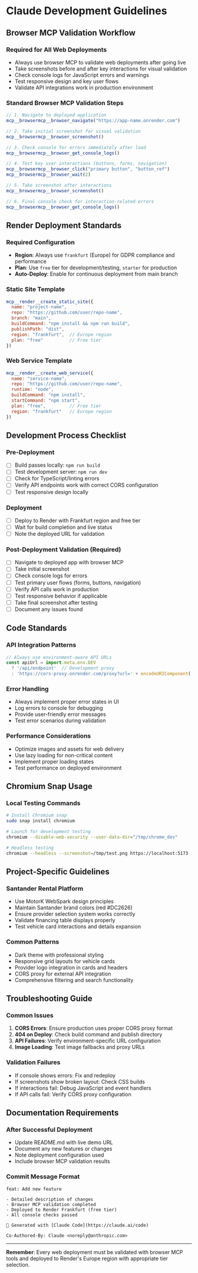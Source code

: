 # Claude Development Guidelines

## Browser MCP Validation Workflow

### Required for All Web Deployments
- Always use browser MCP to validate web deployments after going live
- Take screenshots before and after key interactions for visual validation
- Check console logs for JavaScript errors and warnings
- Test responsive design and key user flows
- Validate API integrations work in production environment

### Standard Browser MCP Validation Steps
```javascript
// 1. Navigate to deployed application
mcp__browsermcp__browser_navigate("https://app-name.onrender.com")

// 2. Take initial screenshot for visual validation
mcp__browsermcp__browser_screenshot()

// 3. Check console for errors immediately after load
mcp__browsermcp__browser_get_console_logs()

// 4. Test key user interactions (buttons, forms, navigation)
mcp__browsermcp__browser_click("primary button", "button_ref")
mcp__browsermcp__browser_wait(2)

// 5. Take screenshot after interactions
mcp__browsermcp__browser_screenshot()

// 6. Final console check for interaction-related errors
mcp__browsermcp__browser_get_console_logs()
```

## Render Deployment Standards

### Required Configuration
- **Region**: Always use `frankfurt` (Europe) for GDPR compliance and performance
- **Plan**: Use `free` tier for development/testing, `starter` for production
- **Auto-Deploy**: Enable for continuous deployment from main branch

### Static Site Template
```javascript
mcp__render__create_static_site({
  name: "project-name",
  repo: "https://github.com/user/repo-name",
  branch: "main",
  buildCommand: "npm install && npm run build",
  publishPath: "dist",
  region: "frankfurt",  // Europe region
  plan: "free"          // Free tier
})
```

### Web Service Template
```javascript
mcp__render__create_web_service({
  name: "service-name",
  repo: "https://github.com/user/repo-name",
  runtime: "node",
  buildCommand: "npm install",
  startCommand: "npm start",
  plan: "free",         // Free tier
  region: "frankfurt"   // Europe region
})
```

## Development Process Checklist

### Pre-Deployment
- [ ] Build passes locally: `npm run build`
- [ ] Test development server: `npm run dev`
- [ ] Check for TypeScript/linting errors
- [ ] Verify API endpoints work with correct CORS configuration
- [ ] Test responsive design locally

### Deployment
- [ ] Deploy to Render with Frankfurt region and free tier
- [ ] Wait for build completion and live status
- [ ] Note the deployed URL for validation

### Post-Deployment Validation (Required)
- [ ] Navigate to deployed app with browser MCP
- [ ] Take initial screenshot
- [ ] Check console logs for errors
- [ ] Test primary user flows (forms, buttons, navigation)
- [ ] Verify API calls work in production
- [ ] Test responsive behavior if applicable
- [ ] Take final screenshot after testing
- [ ] Document any issues found

## Code Standards

### API Integration Patterns
```javascript
// Always use environment-aware API URLs
const apiUrl = import.meta.env.DEV
  ? '/api/endpoint'  // Development proxy
  : 'https://cors-proxy.onrender.com/proxy?url=' + encodeURIComponent('https://api.external.com/endpoint')
```

### Error Handling
- Always implement proper error states in UI
- Log errors to console for debugging
- Provide user-friendly error messages
- Test error scenarios during validation

### Performance Considerations
- Optimize images and assets for web delivery
- Use lazy loading for non-critical content
- Implement proper loading states
- Test performance on deployed environment

## Chromium Snap Usage

### Local Testing Commands
```bash
# Install Chromium snap
sudo snap install chromium

# Launch for development testing
chromium --disable-web-security --user-data-dir="/tmp/chrome_dev"

# Headless testing
chromium --headless --screenshot=/tmp/test.png https://localhost:5173
```

## Project-Specific Guidelines

### Santander Rental Platform
- Use MotorK WebSpark design principles
- Maintain Santander brand colors (red #DC2626)
- Ensure provider selection system works correctly
- Validate financing table displays properly
- Test vehicle card interactions and details expansion

### Common Patterns
- Dark theme with professional styling
- Responsive grid layouts for vehicle cards
- Provider logo integration in cards and headers
- CORS proxy for external API integration
- Comprehensive filtering and search functionality

## Troubleshooting Guide

### Common Issues
1. **CORS Errors**: Ensure production uses proper CORS proxy format
2. **404 on Deploy**: Check build command and publish directory
3. **API Failures**: Verify environment-specific URL configuration
4. **Image Loading**: Test image fallbacks and proxy URLs

### Validation Failures
- If console shows errors: Fix and redeploy
- If screenshots show broken layout: Check CSS builds
- If interactions fail: Debug JavaScript and event handlers
- If API calls fail: Verify CORS proxy configuration

## Documentation Requirements

### After Successful Deployment
- Update README.md with live demo URL
- Document any new features or changes
- Note deployment configuration used
- Include browser MCP validation results

### Commit Message Format
```
feat: Add new feature

- Detailed description of changes
- Browser MCP validation completed
- Deployed to Render Frankfurt (free tier)
- All console checks passed

🤖 Generated with [Claude Code](https://claude.ai/code)

Co-Authored-By: Claude <noreply@anthropic.com>
```

---

**Remember**: Every web deployment must be validated with browser MCP tools and deployed to Render's Europe region with appropriate tier selection.